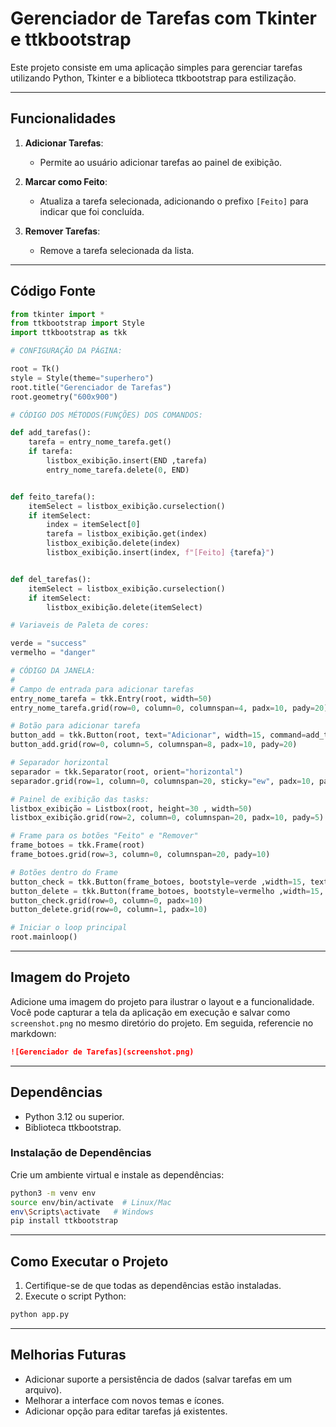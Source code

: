 # Gerenciador de Tarefas com Tkinter e ttkbootstrap

Este projeto consiste em uma aplicação simples para gerenciar tarefas utilizando Python, Tkinter e a biblioteca ttkbootstrap para estilização.

---

## Funcionalidades

1. **Adicionar Tarefas**:
   - Permite ao usuário adicionar tarefas ao painel de exibição.

2. **Marcar como Feito**:
   - Atualiza a tarefa selecionada, adicionando o prefixo `[Feito]` para indicar que foi concluída.

3. **Remover Tarefas**:
   - Remove a tarefa selecionada da lista.

---

## Código Fonte

```python
from tkinter import *
from ttkbootstrap import Style
import ttkbootstrap as tkk

# CONFIGURAÇÃO DA PÁGINA:

root = Tk()
style = Style(theme="superhero")
root.title("Gerenciador de Tarefas")
root.geometry("600x900")

# CÓDIGO DOS MÉTODOS(FUNÇÕES) DOS COMANDOS:

def add_tarefas():
    tarefa = entry_nome_tarefa.get()
    if tarefa:
        listbox_exibição.insert(END ,tarefa)
        entry_nome_tarefa.delete(0, END)


def feito_tarefa():
    itemSelect = listbox_exibição.curselection()
    if itemSelect:
        index = itemSelect[0]
        tarefa = listbox_exibição.get(index)
        listbox_exibição.delete(index)
        listbox_exibição.insert(index, f"[Feito] {tarefa}")


def del_tarefas():
    itemSelect = listbox_exibição.curselection()
    if itemSelect:
        listbox_exibição.delete(itemSelect)

# Variaveis de Paleta de cores:

verde = "success"
vermelho = "danger"

# CÓDIGO DA JANELA:
#
# Campo de entrada para adicionar tarefas
entry_nome_tarefa = tkk.Entry(root, width=50)
entry_nome_tarefa.grid(row=0, column=0, columnspan=4, padx=10, pady=20)

# Botão para adicionar tarefa
button_add = tkk.Button(root, text="Adicionar", width=15, command=add_tarefas)
button_add.grid(row=0, column=5, columnspan=8, padx=10, pady=20)

# Separador horizontal
separador = tkk.Separator(root, orient="horizontal")
separador.grid(row=1, column=0, columnspan=20, sticky="ew", padx=10, pady=20)

# Painel de exibição das tasks:
listbox_exibição = Listbox(root, height=30 , width=50)
listbox_exibição.grid(row=2, column=0, columnspan=20, padx=10, pady=5)

# Frame para os botões "Feito" e "Remover"
frame_botoes = tkk.Frame(root)
frame_botoes.grid(row=3, column=0, columnspan=20, pady=10)

# Botões dentro do Frame
button_check = tkk.Button(frame_botoes, bootstyle=verde ,width=15, text="Feito", command=feito_tarefa)
button_delete = tkk.Button(frame_botoes, bootstyle=vermelho ,width=15, text="Remover", command=del_tarefas)
button_check.grid(row=0, column=0, padx=10)
button_delete.grid(row=0, column=1, padx=10)

# Iniciar o loop principal
root.mainloop()
```

---

## Imagem do Projeto

Adicione uma imagem do projeto para ilustrar o layout e a funcionalidade. Você pode capturar a tela da aplicação em execução e salvar como `screenshot.png` no mesmo diretório do projeto. Em seguida, referencie no markdown:

```markdown
![Gerenciador de Tarefas](screenshot.png)
```

---

## Dependências

- Python 3.12 ou superior.
- Biblioteca ttkbootstrap.

### Instalação de Dependências
Crie um ambiente virtual e instale as dependências:

```bash
python3 -m venv env
source env/bin/activate  # Linux/Mac
env\Scripts\activate   # Windows
pip install ttkbootstrap
```

---

## Como Executar o Projeto

1. Certifique-se de que todas as dependências estão instaladas.
2. Execute o script Python:

```bash
python app.py
```

---

## Melhorias Futuras

- Adicionar suporte a persistência de dados (salvar tarefas em um arquivo).
- Melhorar a interface com novos temas e ícones.
- Adicionar opção para editar tarefas já existentes.

